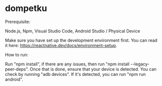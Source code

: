# dompetku

Prerequisite:

Node.js,
Npm,
Visual Studio Code,
Android Studio / Physical Device

Make sure you have set up the development environment first. You can read it here: https://reactnative.dev/docs/environment-setup.

How to run:

Run "npm install", if there are any issues, then run "npm install --legacy-peer-deps". Once that is done, ensure that your device is detected. You can check by running "adb devices". If it's detected, you can run "npm run android".
